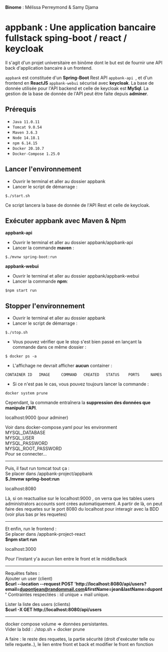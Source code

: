 **Binome** : Mélissa Perreymond & Samy Djama

# appbank : Une application bancaire fullstack sping-boot / react / keycloak


Il s'agit d'un projet universitaire en binôme dont le but est de fournir une API back d'application bancaire à un frontend. 

`appbank` est constituée d'un **Spring-Boot** Rest API `appbank-api `, et d'un frontend en **ReactJS**  `appbank-webui` sécurisé avec **keycloak**. La base de donnée utilisée pour l'API backend et celle de keycloak est **MySql**. La gestion de la base de donnée de l'API peut être faite depuis **adminer**.

## Prérequis

- `Java 11.0.11`
- `Tomcat 9.0.54`
- `Maven 3.6.3`
- `Node 14.18.1`
- `npm 6.14.15`
- `Docker 20.10.7` 
- `Docker-Compose 1.25.0`

## Lancer l'environnement

- Ouvrir le terminal et aller au dossier appbank 
- Lancer le script de démarrage  :
```
$./start.sh
``` 
Ce script lancera la base de donnée de l'API Rest et celle de keycloak. 

## Exécuter appbank avec Maven & Npm

**appbank-api**
- Ouvrir le terminal et aller au dossier appbank/appbank-api
- Lancer la commande **maven** : 
```
$./mvnw spring-boot:run
```
**appbank-webui**
- Ouvrir le terminal et aller au dossier appbank/appbank-webui
- Lancer la commande **npm**:
```
$npm start run
```
## Stopper l'environnement

- Ouvrir le terminal et aller au dossier appbank 
- Lancer le script de démarrage  :
```
$./stop.sh
```
- Vous pouvez vérifier que le stop s'est bien passé en lançant la commande dans ce même dossier : 
```
$ docker ps -a
```
- L'affichage ne devrait afficher **aucun** container :
```
CONTAINER ID   IMAGE     COMMAND   CREATED   STATUS    PORTS     NAMES
```
- Si ce n'est pas le cas, vous pouvez toujours lancer la commande :
```
docker system prune
``` 
Cependant, la commande entraînera la **suppression des données que manipule l'API**. 




localhost:9000  (pour adminer)

Voir dans docker-compose.yaml pour les environment <br>
MYSQL_DATABASE <br>
MYSQL_USER <br>
MYSQL_PASSWORD <br>
MYSQL_ROOT_PASSWORD <br>
Pour se connecter...

-------------------------

Puis, il faut run tomcat tout ça :<br>
Se placer dans /appbank-project/appbank<br>
**$./mvnw spring-boot:run**

localhost:8080

Là, si on reactualise sur le localhost:9000 , on verra que les tables users administrators accounts sont crées automatiquement. A partir de là, on peut faire des requetes sur le port 8080 du localhost pour interagir avec la BDD (voir plus bas pr les requetes) 

---------------------------

Et enfin, run le frontend :<br>
Se placer dans /appbank-project-react<br>
**$npm start run**

localhost:3000

Pour l'instant y'a aucun lien entre le front et le middle/back

---------------------------

Requêtes faites :<br>
Ajouter un user (client)<br>
**$curl --location --request POST 'http://localhost:8080/api/users?email=dupontjean@randommail.com&firstName=jean&lastName=dupont'**
Contraintes respectées : id unique + mail unique. 

Lister la liste des users (clients)<br>
**$curl -X GET http://localhost:8080/api/users**

----------------------------

docker compose volume => données persistantes.<br>
Vider la bdd : ./stop.sh + docker prune 


A faire : le reste des requetes, la partie sécurité (droit d'exécuter telle ou telle requete..), le lien entre front et back et modifier le front en fonction
